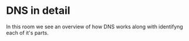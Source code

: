 # DNS in detail

In this room we see an overview of how DNS works along with identifyng each of it's parts.